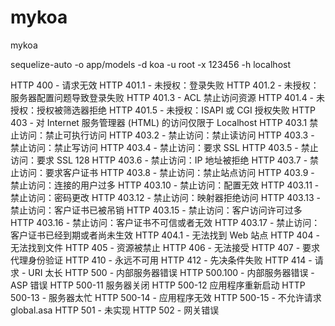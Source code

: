 # mykoa
mykoa

sequelize-auto -o app/models -d koa -u root -x 123456 -h localhost

HTTP 400 - 请求无效
HTTP 401.1 - 未授权：登录失败
HTTP 401.2 - 未授权：服务器配置问题导致登录失败
HTTP 401.3 - ACL 禁止访问资源
HTTP 401.4 - 未授权：授权被筛选器拒绝
HTTP 401.5 - 未授权：ISAPI 或 CGI 授权失败
HTTP 403 - 对 Internet 服务管理器 (HTML) 的访问仅限于 Localhost
HTTP 403.1 禁止访问：禁止可执行访问
HTTP 403.2 - 禁止访问：禁止读访问
HTTP 403.3 - 禁止访问：禁止写访问
HTTP 403.4 - 禁止访问：要求 SSL
HTTP 403.5 - 禁止访问：要求 SSL 128
HTTP 403.6 - 禁止访问：IP 地址被拒绝
HTTP 403.7 - 禁止访问：要求客户证书
HTTP 403.8 - 禁止访问：禁止站点访问
HTTP 403.9 - 禁止访问：连接的用户过多
HTTP 403.10 - 禁止访问：配置无效
HTTP 403.11 - 禁止访问：密码更改
HTTP 403.12 - 禁止访问：映射器拒绝访问
HTTP 403.13 - 禁止访问：客户证书已被吊销
HTTP 403.15 - 禁止访问：客户访问许可过多
HTTP 403.16 - 禁止访问：客户证书不可信或者无效
HTTP 403.17 - 禁止访问：客户证书已经到期或者尚未生效
HTTP 404.1 - 无法找到 Web 站点
HTTP 404 - 无法找到文件
HTTP 405 - 资源被禁止
HTTP 406 - 无法接受
HTTP 407 - 要求代理身份验证
HTTP 410 - 永远不可用
HTTP 412 - 先决条件失败
HTTP 414 - 请求 - URI 太长
HTTP 500 - 内部服务器错误
HTTP 500.100 - 内部服务器错误 - ASP 错误
HTTP 500-11 服务器关闭
HTTP 500-12 应用程序重新启动
HTTP 500-13 - 服务器太忙
HTTP 500-14 - 应用程序无效
HTTP 500-15 - 不允许请求 global.asa
HTTP 501 - 未实现
HTTP 502 - 网关错误 
